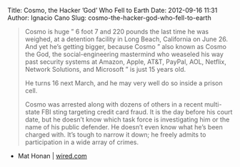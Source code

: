 Title: Cosmo, the Hacker ’God’ Who Fell to Earth
Date: 2012-09-16 11:31
Author: Ignacio Cano
Slug: cosmo-the-hacker-god-who-fell-to-earth

> Cosmo is huge ” 6 foot 7 and 220 pounds the last time he was weighed,
> at a detention facility in Long Beach, California on June 26. And yet
> he’s getting bigger, because Cosmo ” also known as Cosmo the God, the
> social-engineering mastermind who weaseled his way past security
> systems at Amazon, Apple, AT&T, PayPal, AOL, Netflix, Network
> Solutions, and Microsoft ” is just 15 years old.
>
> He turns 16 next March, and he may very well do so inside a prison
> cell.
>
> Cosmo was arrested along with dozens of others in a recent multi-state
> FBI sting targeting credit card fraud. It is the day before his court
> date, but he doesn’t know which task force is investigating him or the
> name of his public defender. He doesn’t even know what he’s been
> charged with. It’s tough to narrow it down; he freely admits to
> participation in a wide array of crimes.

- Mat Honan | [wired.com][]

  [wired.com]: http://www.wired.com/gadgetlab/2012/09/cosmo-the-god-who-fell-to-earth/all/
    "Cosmo, the Hacker 'God' Who Fell to Earth"
